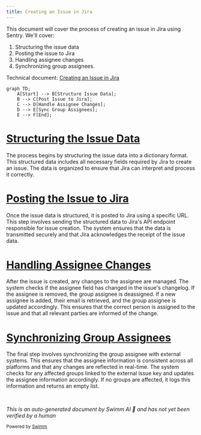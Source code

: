 ```yaml
---
title: Creating an Issue in Jira
---
```

This document will cover the process of creating an issue in Jira using Sentry. We'll cover:

1. Structuring the issue data
2. Posting the issue to Jira
3. Handling assignee changes
4. Synchronizing group assignees.

Technical document: <SwmLink doc-title="Creating an Issue in Jira">[Creating an Issue in Jira](/.swm/creating-an-issue-in-jira.p2vkfepz.sw.md)</SwmLink>

```mermaid
graph TD;
    A[Start] --> B[Structure Issue Data];
    B --> C[Post Issue to Jira];
    C --> D[Handle Assignee Changes];
    D --> E[Sync Group Assignees];
    E --> F[End];
```

# [Structuring the Issue Data](https://app.swimm.io/repos/Z2l0aHViJTNBJTNBc2VudHJ5LWRlbW8tMSUzQSUzQVN3aW1tLURlbW8=/docs/p2vkfepz#creating-an-issue)

The process begins by structuring the issue data into a dictionary format. This structured data includes all necessary fields required by Jira to create an issue. The data is organized to ensure that Jira can interpret and process it correctly.

# [Posting the Issue to Jira](https://app.swimm.io/repos/Z2l0aHViJTNBJTNBc2VudHJ5LWRlbW8tMSUzQSUzQVN3aW1tLURlbW8=/docs/p2vkfepz#posting-the-issue)

Once the issue data is structured, it is posted to Jira using a specific URL. This step involves sending the structured data to Jira's API endpoint responsible for issue creation. The system ensures that the data is transmitted securely and that Jira acknowledges the receipt of the issue data.

# [Handling Assignee Changes](https://app.swimm.io/repos/Z2l0aHViJTNBJTNBc2VudHJ5LWRlbW8tMSUzQSUzQVN3aW1tLURlbW8=/docs/p2vkfepz#handling-assignee-change)

After the issue is created, any changes to the assignee are managed. The system checks if the assignee field has changed in the issue's changelog. If the assignee is removed, the group assignee is deassigned. If a new assignee is added, their email is retrieved, and the group assignee is updated accordingly. This ensures that the correct person is assigned to the issue and that all relevant parties are informed of the change.

# [Synchronizing Group Assignees](https://app.swimm.io/repos/Z2l0aHViJTNBJTNBc2VudHJ5LWRlbW8tMSUzQSUzQVN3aW1tLURlbW8=/docs/p2vkfepz#sync_group_assignee_inbound)

The final step involves synchronizing the group assignee with external systems. This ensures that the assignee information is consistent across all platforms and that any changes are reflected in real-time. The system checks for any affected groups linked to the external issue key and updates the assignee information accordingly. If no groups are affected, it logs this information and returns an empty list.

&nbsp;

*This is an auto-generated document by Swimm AI 🌊 and has not yet been verified by a human*

<SwmMeta version="3.0.0" repo-id="Z2l0aHViJTNBJTNBc2VudHJ5LWRlbW8tMSUzQSUzQVN3aW1tLURlbW8=" repo-name="sentry-demo-1" doc-type="product-flows"><sup>Powered by [Swimm](/)</sup></SwmMeta>
